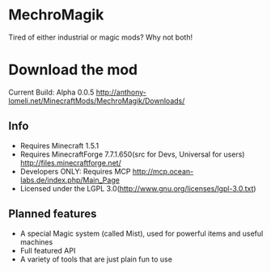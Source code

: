 MechroMagik
============

Tired of either industrial or magic mods? Why not both!
 
# Download the mod

Current Build: Alpha 0.0.5
http://anthony-lomeli.net/MinecraftMods/MechroMagik/Downloads/
 
## Info

- Requires Minecraft 1.5.1
- Requires MinecraftForge 7.7.1.650(src for Devs, Universal for users) http://files.minecraftforge.net/
- Developers ONLY: Requires MCP http://mcp.ocean-labs.de/index.php/Main_Page
- Licensed under the LGPL 3.0(http://www.gnu.org/licenses/lgpl-3.0.txt)

## Planned features

- A special Magic system (called Mist), used for powerful items and useful machines
- Full featured API
- A variety of tools that are just plain fun to use